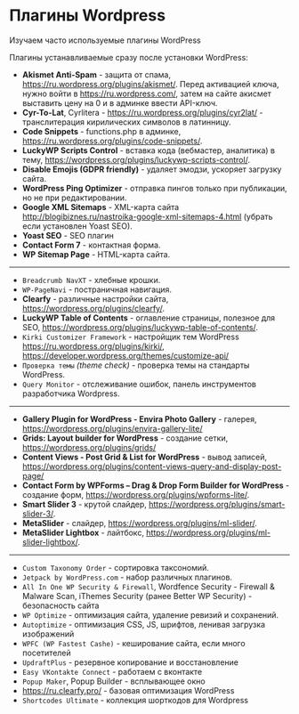 # Плагины Wordpress

Изучаем часто используемые плагины WordPress

Плагины устанавливаемые сразу после установки WordPress:
* **Akismet Anti-Spam** - защита от спама, https://ru.wordpress.org/plugins/akismet/. Перед активацией ключа, нужно войти в https://ru.wordpress.com/, затем на сайте акисмет выставить цену на 0 и в админке ввести API-ключ.
* **Cyr-To-Lat**, Cyrlitera - https://ru.wordpress.org/plugins/cyr2lat/ - транслитерация кирилических символов в латинницу.
* **Code Snippets** - functions.php в админке, https://ru.wordpress.org/plugins/code-snippets/.
* **LuckyWP Scripts Control** - вставка кода (вебмастер, аналитика) в тему, https://wordpress.org/plugins/luckywp-scripts-control/.
* **Disable Emojis (GDPR friendly)** - удаляет эмодзи, ускоряет загрузку сайта.
* **WordPress Ping Optimizer** - отправка пингов только при публикации, но не при редактировании.
* **Google XML Sitemaps** - XML-карта сайта http://blogibiznes.ru/nastroika-google-xml-sitemaps-4.html (убрать если установлен Yoast SEO).
* **Yoast SEO** - SEO плагин
* **Contact Form 7** - контактная форма.
* **WP Sitemap Page** - HTML-карта сайта.
---
* `Breadcrumb NavXT` - хлебные крошки.
* `WP-PageNavi` - постраничная навигация.
* **Clearfy** - различные настройки сайта, https://wordpress.org/plugins/clearfy/.
* **LuckyWP Table of Contents** - оглавление страницы, полезное для SEO, https://wordpress.org/plugins/luckywp-table-of-contents/.
* `Kirki Customizer Framework` - настройщик тем WordPress https://ru.wordpress.org/plugins/kirki/, https://developer.wordpress.org/themes/customize-api/
* `Проверка темы` *(theme check)* - проверка темы на стандарты WordPress.
* `Query Monitor` - отслеживание ошибок, панель инструментов разработчика Wordpress.
---
* **Gallery Plugin for WordPress - Envira Photo Gallery** - галерея, https://wordpress.org/plugins/envira-gallery-lite/
* **Grids: Layout builder for WordPress** - создание сетки, https://wordpress.org/plugins/grids/
* **Content Views - Post Grid & List for WordPress** - вывод записей, https://wordpress.org/plugins/content-views-query-and-display-post-page/
* **Contact Form by WPForms – Drag & Drop Form Builder for WordPress** - создание форм, https://wordpress.org/plugins/wpforms-lite/.
* **Smart Slider 3** - крутой слайдер, https://wordpress.org/plugins/smart-slider-3/.
* **MetaSlider** - слайдер, https://wordpress.org/plugins/ml-slider/.
* **MetaSlider Lightbox** - лайтбокс, https://wordpress.org/plugins/ml-slider-lightbox/.
---
* `Custom Taxonomy Order` - сортировка таксономий.
* `Jetpack by WordPress.com` - набор различных плагинов.
* `All In One WP Security & Firewall`, Wordfence Security - Firewall & Malware Scan, iThemes Security (ранее Better WP Security) - безопасность сайта
* `WP Optimize` - оптимизация сайта, удаление ревизий и сохранений.
* `Autoptimize` - оптимизация CSS, JS, шрифтов, ленивая загрузка изображений
* `WPFC (WP Fastest Cashe)` - кеширование сайта, если много посетителей
* `UpdraftPlus` - резервное копирование и восстановление
* `Easy VKontakte Connect` - работаем с вконтакте
* `Popup Maker`, Popup Builder - всплывающее окно
* https://ru.clearfy.pro/ - базовая оптимизация WordPress
* `Shortcodes Ultimate` - коллекция шорткодов для Wordpress
